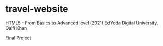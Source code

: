 # travel-website
HTML5 - From Basics to Advanced level (2021)
EdYoda Digital University, Qaifi Khan

Final Project

